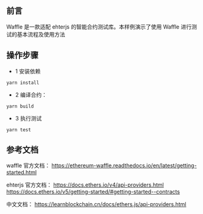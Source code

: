 ## 前言
Waffle 是一款适配 ehterjs 的智能合约测试库。本样例演示了使用 Waffle 进行测试的基本流程及使用方法


## 操作步骤  
- 1 安装依赖
```
yarn install
```

- 2 编译合约：
```
yarn build
```

- 3 执行测试  
```
yarn test
```

## 参考文档
waffle 官方文档： 
https://ethereum-waffle.readthedocs.io/en/latest/getting-started.html     

ehterjs 官方文档：
https://docs.ethers.io/v4/api-providers.html   
https://docs.ethers.io/v5/getting-started/#getting-started--contracts   

中文文档： 
https://learnblockchain.cn/docs/ethers.js/api-providers.html  